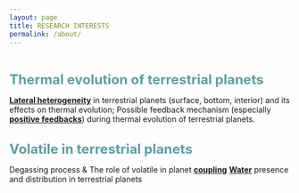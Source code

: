 ```yaml
---
layout: page
title: RESEARCH INTERESTS
permalink: /about/
---
```


<!--
 BY Hannah aka Artemis 

*[注释]： 2021-2024：给科研一个浪费我人生的机会。

*[注释]： 以好奇心为切口，展开一次学术历险记吧。Have fun!!!


*[注释]： 主要内容为在入门地球动力学过程中的种种痕迹，包括数学、物理、算法与编程等等。


-->
<br />

<font size=5 color=CadetBlue><b>Thermal evolution of terrestrial planets</b></font> 

<u><b>Lateral heterogeneity</b></u> in terrestrial planets (surface, bottom, interior) and its effects on thermal evolution; 
Possible feedback mechanism (especially <u><b>positive feedbacks</b></u>) during thermal evolution of terrestrial planets. <br /> <br />



<font size=5 color=CadetBlue><b>Volatile in terrestrial planets</b></font> 

Degassing process & The role of volatile in planet <u><b>coupling</b></u> 
<u><b>Water</b></u> presence and distribution in terrestrial planets

